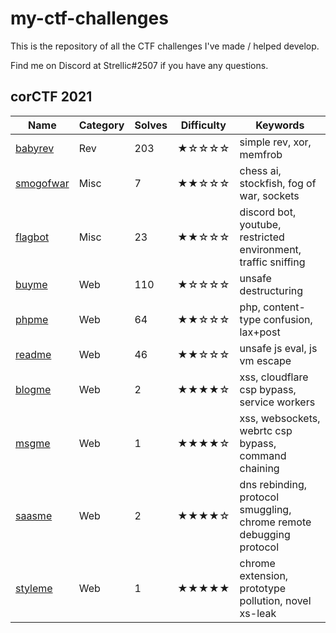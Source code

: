 # my-ctf-challenges

This is the repository of all the CTF challenges I've made / helped develop.

Find me on Discord at Strellic#2507 if you have any questions.

## corCTF 2021

| Name                                                | Category      | Solves | Difficulty | Keywords                                                     |
| --------------------------------------------------- | --------- | ---------- | ---------- | ------------------------------------------------------------ |
| [babyrev](corCTF-2021/rev/babyrev) | Rev | 203 | ★☆☆☆☆ | simple rev, xor, memfrob |
| [smogofwar](corCTF-2021/misc/smogofwar) | Misc | 7 | ★★☆☆☆ | chess ai, stockfish, fog of war, sockets |
| [flagbot](corCTF-2021/misc/flagbot) | Misc | 23 | ★★☆☆☆ | discord bot, youtube, restricted environment, traffic sniffing |
| [buyme](corCTF-2021/web/buyme) | Web | 110 | ★☆☆☆☆ | unsafe destructuring |
| [phpme](corCTF-2021/web/phpme) | Web | 64 | ★★☆☆☆ | php, content-type confusion, lax+post |
| [readme](corCTF-2021/web/readme) | Web | 46 | ★★☆☆☆ | unsafe js eval, js vm escape |
| [blogme](corCTF-2021/web/blogme) | Web | 2 | ★★★★☆ | xss, cloudflare csp bypass, service workers |
| [msgme](corCTF-2021/web/msgme) | Web | 1 | ★★★★☆ | xss, websockets, webrtc csp bypass, command chaining |
| [saasme](corCTF-2021/web/saasme) | Web | 2 | ★★★★☆ | dns rebinding, protocol smuggling, chrome remote debugging protocol |
| [styleme](corCTF-2021/web/styleme) | Web | 1 | ★★★★★ | chrome extension, prototype pollution, novel xs-leak |